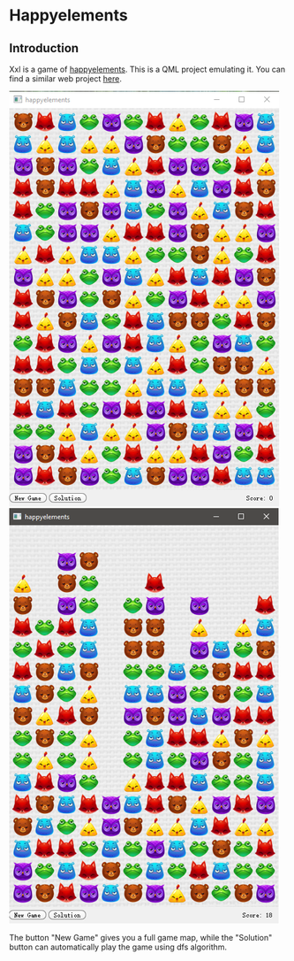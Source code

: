 # Happyelements

## Introduction

Xxl is a game of [happyelements](http://xxl.happyelements.com/). This is a QML project emulating it. You can find a similar web project [here](https://github.com/yicheng-irun/Elimination-games-XiaoXiaoLe).

![](README-img/game-pic1.png)
![](README-img/game-pic2.png)

The button "New Game" gives you a full game map, while the "Solution" button can automatically play the game using dfs algorithm.